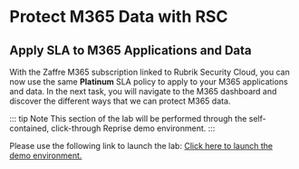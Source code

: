 # Protect M365 Data with RSC

## Apply SLA  to M365 Applications and Data

With the Zaffre M365 subscription linked to Rubrik Security Cloud, you can now use the same **Platinum** SLA policy to apply to your M365 applications and data. In the next task, you will navigate to the M365 dashboard and discover the different ways that we can protect M365 data.

::: tip Note
This section of the lab will be performed through the self-contained, click-through Reprise demo environment. 
:::

Please use the following link to launch the lab: 
[Click here to launch the demo environment.](https://app.getreprise.com/launch/enrPmpy/)

